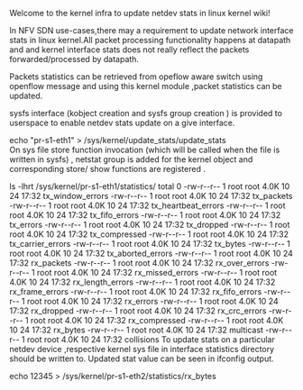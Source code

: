 Welcome to the kernel infra to update netdev stats in linux kernel wiki!

In NFV SDN use-cases,there may a requirement to update network interface stats in linux kernel.All packet processing functionality happens at datapath and and kernel interface stats does not really reflect the packets forwarded/processed by datapath.

Packets statistics can be retrieved from opeflow aware switch using openflow message and using this kernel module ,packet statistics can be updated.

sysfs interface (kobject creation and sysfs group creation ) is provided to userspace to enable netdev stats update on a give interface.

  
echo "pr-s1-eth1" >  /sys/kernel/update_stats/update_stats  
On sys file store function invocation (which will be called when the file is written in sysfs) , netstat group is added for the kernel object and corresponding store/ show functions are registered .

ls -lhrt /sys/kernel/pr-s1-eth1/statistics/
total 0
-rw-r--r-- 1 root root 4.0K 10 24 17:32 tx_window_errors
-rw-r--r-- 1 root root 4.0K 10 24 17:32 tx_packets
-rw-r--r-- 1 root root 4.0K 10 24 17:32 tx_heartbeat_errors
-rw-r--r-- 1 root root 4.0K 10 24 17:32 tx_fifo_errors
-rw-r--r-- 1 root root 4.0K 10 24 17:32 tx_errors
-rw-r--r-- 1 root root 4.0K 10 24 17:32 tx_dropped
-rw-r--r-- 1 root root 4.0K 10 24 17:32 tx_compressed
-rw-r--r-- 1 root root 4.0K 10 24 17:32 tx_carrier_errors
-rw-r--r-- 1 root root 4.0K 10 24 17:32 tx_bytes
-rw-r--r-- 1 root root 4.0K 10 24 17:32 tx_aborted_errors
-rw-r--r-- 1 root root 4.0K 10 24 17:32 rx_packets
-rw-r--r-- 1 root root 4.0K 10 24 17:32 rx_over_errors
-rw-r--r-- 1 root root 4.0K 10 24 17:32 rx_missed_errors
-rw-r--r-- 1 root root 4.0K 10 24 17:32 rx_length_errors
-rw-r--r-- 1 root root 4.0K 10 24 17:32 rx_frame_errors
-rw-r--r-- 1 root root 4.0K 10 24 17:32 rx_fifo_errors
-rw-r--r-- 1 root root 4.0K 10 24 17:32 rx_errors
-rw-r--r-- 1 root root 4.0K 10 24 17:32 rx_dropped
-rw-r--r-- 1 root root 4.0K 10 24 17:32 rx_crc_errors
-rw-r--r-- 1 root root 4.0K 10 24 17:32 rx_compressed
-rw-r--r-- 1 root root 4.0K 10 24 17:32 rx_bytes
-rw-r--r-- 1 root root 4.0K 10 24 17:32 multicast
-rw-r--r-- 1 root root 4.0K 10 24 17:32 collisions
To update stats on a particular netdev device ,respective kernel sys file in interface statistics directory should be written to. Updated stat value can be seen in ifconfig output.

echo 12345 >  /sys/kernel/pr-s1-eth2/statistics/rx_bytes
